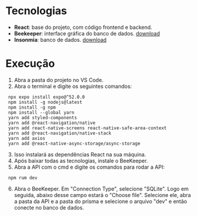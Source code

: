 # Tecnologias
- **React**: base do projeto, com código frontend e backend.
- **Beekeeper**: interface gráfica do banco de dados. [download](https://www.beekeeperstudio.io/download/?ext=exe&arch=&type=installer&edition=community "download do beekeeper")
- **Insonmia**: banco de dados. [download](https://updates.insomnia.rest/downloads/windows/latest?app=com.insomnia.app&source=website "download do insonmia")

# Execução
1. Abra a pasta do projeto no VS Code.
2. Abra o terminal e digite os seguintes comandos:
```
 npx expo install expo@^52.0.0
 npm install -g nodejs@latest
 npm install -g npm
 npm install --global yarn
 yarn add styled-components
 yarn add @react-navigation/native
 yarn add react-native-screens react-native-safe-area-context
 yarn add @react-navigation/native-stack
 yarn add axios
 yarn add @react-native-async-storage/async-storage

```
3. Isso instalará as dependências React na sua máquina.
4. Após baixar todas as tecnologias, instale o BeeKeeper.
5. Abra a API com o cmd e digite os comandos para rodar a API:
```
 npm rum dev
```
6. Abra o BeeKeeper. Em "Connection Type", selecione "SQLite". Logo em seguida, abaixo desse campo estará o "Choose file". Selecione ele, abra a pasta da API e a pasta do prisma e selecione o arquivo "dev" e então conecte no banco de dados.
